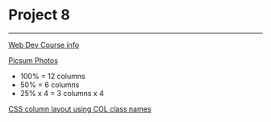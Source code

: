 # Project 8
---
[Web Dev Course info](https://github.com/beshad/yoobee/tree/master/webdevelopment)

[Picsum Photos](https://picsum.photos/)

- 100% = 12 columns
- 50% = 6 columns
- 25% x 4 = 3 columns x 4

[CSS column layout using COL class names](https://codepen.io/behshad/pen/OBxrMz)